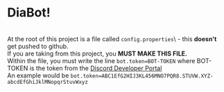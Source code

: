 # DiaBot!
\
At the root of this project is a file called `config.properties`\ - this **doesn't** get pushed to github.\
If you are taking from this project, you **MUST MAKE THIS FILE.**\
Within the file, you must write the line `bot.token=BOT-TOKEN` where BOT-TOKEN is the token from the [Discord Developer Portal](https://discord.com/developers/applications)\
An example would be `bot.token=ABC1EfG2HIJ3KL456MNO7PQR8.STUVW.XYZ-abcdEfGhiJklMNopqrStuvWxyz`
